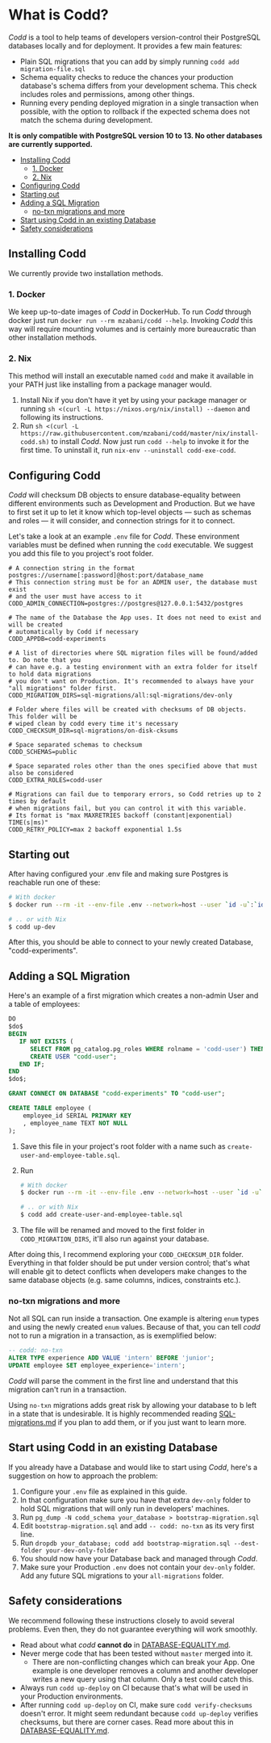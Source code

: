 # What is Codd?

_Codd_ is a tool to help teams of developers version-control their PostgreSQL databases locally and for deployment. It provides a few main features:

- Plain SQL migrations that you can add by simply running `codd add migration-file.sql`
- Schema equality checks to reduce the chances your production database's schema differs from your development schema. This check includes roles and permissions, among other things.
- Running every pending deployed migration in a single transaction when possible, with the option to rollback if the expected schema does not match the schema during development.

**It is only compatible with PostgreSQL version 10 to 13. No other databases are currently supported.**

<!-- vscode-markdown-toc -->
* [Installing Codd](#InstallingCodd)
	* [1. Docker](#Docker)
	* [2. Nix](#Nix)
* [Configuring Codd](#ConfiguringCodd)
* [Starting out](#Startingout)
* [Adding a SQL Migration](#AddingaSQLMigration)
	* [no-txn migrations and more](#no-txnmigrationsandmore)
* [Start using Codd in an existing Database](#StartusingCoddinanexistingDatabase)
* [Safety considerations](#Safetyconsiderations)

<!-- vscode-markdown-toc-config
	numbering=false
	autoSave=true
	/vscode-markdown-toc-config -->
<!-- /vscode-markdown-toc -->

## <a name='InstallingCodd'></a>Installing Codd

We currently provide two installation methods.

### <a name='Docker'></a>1. Docker

We keep up-to-date images of _Codd_ in DockerHub. To run _Codd_ through docker just run `docker run --rm mzabani/codd --help`.
Invoking _Codd_ this way will require mounting volumes and is certainly more bureaucratic than other installation methods.

### <a name='Nix'></a>2. Nix

This method will install an executable named `codd` and make it available in your PATH just like installing from a package manager would.

1. Install Nix if you don't have it yet by using your package manager or running `sh <(curl -L https://nixos.org/nix/install) --daemon` and following its instructions.
2. Run `sh <(curl -L https://raw.githubusercontent.com/mzabani/codd/master/nix/install-codd.sh)` to install _Codd_. Now just run `codd --help` to invoke it for the first time. To uninstall it, run `nix-env --uninstall codd-exe-codd`.

## <a name='ConfiguringCodd'></a>Configuring Codd

_Codd_ will checksum DB objects to ensure database-equality between different environments such as Development and Production. But we have to first set it up to let it know which top-level objects — such as schemas and roles — it will consider, and connection strings for it to connect.

Let's take a look at an example `.env` file for _Codd_. These environment variables must be defined when running the `codd` executable. We suggest you add this file to you project's root folder.

````.env
# A connection string in the format postgres://username[:password]@host:port/database_name
# This connection string must be for an ADMIN user, the database must exist
# and the user must have access to it
CODD_ADMIN_CONNECTION=postgres://postgres@127.0.0.1:5432/postgres

# The name of the Database the App uses. It does not need to exist and will be created
# automatically by Codd if necessary
CODD_APPDB=codd-experiments

# A list of directories where SQL migration files will be found/added to. Do note that you
# can have e.g. a testing environment with an extra folder for itself to hold data migrations
# you don't want on Production. It's recommended to always have your "all migrations" folder first.
CODD_MIGRATION_DIRS=sql-migrations/all:sql-migrations/dev-only

# Folder where files will be created with checksums of DB objects. This folder will be
# wiped clean by codd every time it's necessary
CODD_CHECKSUM_DIR=sql-migrations/on-disk-cksums

# Space separated schemas to checksum
CODD_SCHEMAS=public

# Space separated roles other than the ones specified above that must also be considered
CODD_EXTRA_ROLES=codd-user

# Migrations can fail due to temporary errors, so Codd retries up to 2 times by default
# when migrations fail, but you can control it with this variable.
# Its format is "max MAXRETRIES backoff (constant|exponential) TIME(s|ms)"
CODD_RETRY_POLICY=max 2 backoff exponential 1.5s
````

## <a name='Startingout'></a>Starting out

After having configured your .env file and making sure Postgres is reachable run one of these:

````bash
# With docker
$ docker run --rm -it --env-file .env --network=host --user `id -u`:`id -g` -v "$(pwd):/working-dir" mzabani/codd up-dev

# .. or with Nix
$ codd up-dev
````

After this, you should be able to connect to your newly created Database, "codd-experiments".

## <a name='AddingaSQLMigration'></a>Adding a SQL Migration

Here's an example of a first migration which creates a non-admin User and a table of employees:

````sql
DO
$do$
BEGIN
   IF NOT EXISTS (
      SELECT FROM pg_catalog.pg_roles WHERE rolname = 'codd-user') THEN
      CREATE USER "codd-user";
   END IF;
END
$do$;

GRANT CONNECT ON DATABASE "codd-experiments" TO "codd-user";

CREATE TABLE employee (
    employee_id SERIAL PRIMARY KEY
    , employee_name TEXT NOT NULL
);
````

1. Save this file in your project's root folder with a name such as `create-user-and-employee-table.sql`.
2. Run 
   
   ````bash
   # With docker
   $ docker run --rm -it --env-file .env --network=host --user `id -u`:`id -g` -v "$(pwd):/working-dir" mzabani/codd add create-user-and-employee-table.sql

   # .. or with Nix
   $ codd add create-user-and-employee-table.sql
   ````
3. The file will be renamed and moved to the first folder in `CODD_MIGRATION_DIRS`, it'll also run against your database.

After doing this, I recommend exploring your `CODD_CHECKSUM_DIR` folder. Everything in that folder should be put under version control; that's what will enable git to detect conflicts when developers make changes to the same database objects (e.g. same columns, indices, constraints etc.).

### <a name='no-txnmigrationsandmore'></a>no-txn migrations and more

Not all SQL can run inside a transaction. One example is altering `enum` types and using the newly created `enum` values.
Because of that, you can tell *codd* not to run a migration in a transaction, as is exemplified below:

````sql
-- codd: no-txn
ALTER TYPE experience ADD VALUE 'intern' BEFORE 'junior';
UPDATE employee SET employee_experience='intern';
````

_Codd_ will parse the comment in the first line and understand that this migration can't run in a transaction.  

Using `no-txn` migrations adds great risk by allowing your database to b left in a state that is undesirable. It is highly recommended reading [SQL-migrations.md](docs/SQL-MIGRATIONS.md) if you plan to add them, or if you just want to learn more.

## <a name='StartusingCoddinanexistingDatabase'></a>Start using Codd in an existing Database

If you already have a Database and would like to start using _Codd_, here's a suggestion on how to approach the problem:

1. Configure your `.env` file as explained in this guide.
2. In that configuration make sure you have that extra `dev-only` folder to hold SQL migrations that will only run in developers' machines.
3. Run `pg_dump -N codd_schema your_database > bootstrap-migration.sql`
4. Edit `bootstrap-migration.sql` and add `-- codd: no-txn` as its very first line.
5. Run `dropdb your_database; codd add bootstrap-migration.sql --dest-folder your-dev-only-folder`
6. You should now have your Database back and managed through _Codd_.
7. Make sure your Production `.env` does not contain your `dev-only` folder. Add any future SQL migrations to your `all-migrations` folder.

## <a name='Safetyconsiderations'></a>Safety considerations

We recommend following these instructions closely to avoid several problems. Even then, they do not guarantee everything will work smoothly.

- Read about what _codd_ **cannot do** in [DATABASE-EQUALITY.md](docs/DATABASE-EQUALITY.md#Delayedeffectinpg_catalog).  
- Never merge code that has been tested without `master` merged into it.
  - There are non-conflicting changes which can break your App. One example is one developer removes a column and another developer writes a new query using that column. Only a test could catch this.  
- Always run `codd up-deploy` on CI because that's what will be used in your Production environments.
- After running `codd up-deploy` on CI, make sure `codd verify-checksums` doesn't error. It might seem redundant because `codd up-deploy` verifies checksums, but there are corner cases. Read more about this in [DATABASE-EQUALITY.md](docs/DATABASE-EQUALITY.md#Delayedeffectinpg_catalog).